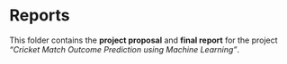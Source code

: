 # Reports

This folder contains the **project proposal** and  **final report** for the project *“Cricket Match Outcome Prediction using Machine Learning”*.
